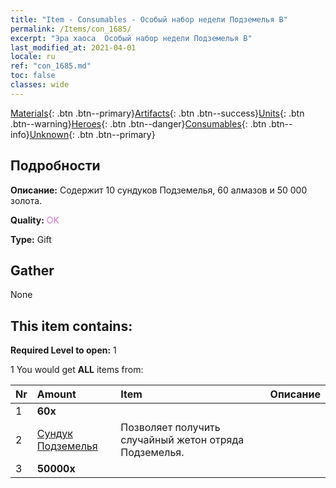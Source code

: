 ```yaml
---
title: "Item - Consumables - Особый набор недели Подземелья B"
permalink: /Items/con_1685/
excerpt: "Эра хаоса  Особый набор недели Подземелья B"
last_modified_at: 2021-04-01
locale: ru
ref: "con_1685.md"
toc: false
classes: wide
---
```

 [Materials](/ru/Items/){: .btn .btn--primary}[Artifacts](/ru/Items/Artifacts/){: .btn .btn--success}[Units](/ru/Items/Units/){: .btn .btn--warning}[Heroes](/ru/Items/Heroes/){: .btn .btn--danger}[Consumables](/ru/Items/Consumables/){: .btn .btn--info}[Unknown](/ru/Items/Unknown/){: .btn .btn--primary}

## Подробности
 **Описание:** Содержит 10 сундуков Подземелья, 60 алмазов и 50 000 золота.

 **Quality:** <span style="color: #DA70D6">OK</span>

 **Type:** Gift

## Gather

  None

## This item contains:

 **Required Level to open:** 1

 1 You would get **ALL** items  from:

  | Nr | Amount |     Item    | Описание |
  |:---|:-------|:------------|:-----------:|
  | 1 |  **60x** | <i class="fas fa-gem"/> |  | 
  | 2 | [Сундук Подземелья](/ru/Items/con_1276/) | Позволяет получить случайный жетон отряда Подземелья. | 
  | 3 |  **50000x** | <i class="fas fa-coins"/> |  | 
